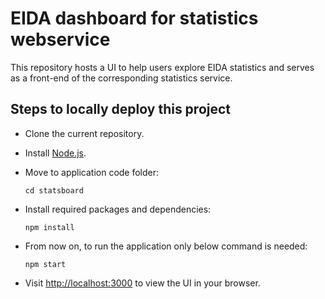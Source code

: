 # EIDA dashboard for statistics webservice

This repository hosts a UI to help users explore EIDA statistics and serves as a front-end of the corresponding statistics service.

## Steps to locally deploy this project

 - Clone the current repository.

 - Install [Node.js](https://nodejs.org).

 - Move to application code folder:
   ```
   cd statsboard
   ```

 - Install required packages and dependencies:
   ```
   npm install
   ```

 - From now on, to run the application only below command is needed:
   ```
   npm start
   ```

 - Visit [http://localhost:3000](http://localhost:3000) to view the UI in your browser.
